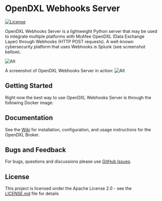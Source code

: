 # OpenDXL Webhooks Server

[![License](https://img.shields.io/badge/License-Apache%202.0-blue.svg)](https://opensource.org/licenses/Apache-2.0)

OpenDXL Webhooks Server is a lightweight Python server that may be used to integrate multiple platforms with McAfee OpenDXL (Data Exchange Layer) through Webhooks (HTTP POST requests). A well-known cybersecurity platform that uses Webhooks is Splunk (see screenshot bellow).

![Alt](https://user-images.githubusercontent.com/2834720/39140614-7e89e964-46fb-11e8-8edb-fca21c907469.png "Splunk Webhooks sample")

A screenshot of OpenDXL Webhooks Server in action:
![Alt](https://user-images.githubusercontent.com/2834720/39140613-7e2ac074-46fb-11e8-8c78-f938b30f3374.png "OWS")

## Getting Started

Right now the best way to use OpenDXL Webhooks Server is through the following Docker image: 

## Documentation

See the [Wiki](https://github.com/opendxl/opendxl-broker/wiki) for installation, configuration, and usage instructions for the OpenDXL Broker.

## Bugs and Feedback

For bugs, questions and discussions please use [GitHub Issues](https://github.com/marcelosz/opendxl-webhooks/issues).

## License

This project is licensed under the Apache License 2.0 - see the [LICENSE.md](LICENSE.md) file for details
